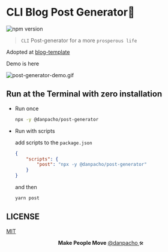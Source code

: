 # CLI Blog Post Generator📔

![npm version](https://badge.fury.io/js/@danpacho%2Fpost-generator.svg)

> `CLI` Post-generator for a more `prosperous life`

Adopted at [blog-template](https://github.com/danpa725/blog-template)

Demo is here

![post-generator-demo.gif](./public/post-generator.gif)

## Run at the Terminal with zero installation

-   Run once

    ```sh
    npx -y @danpacho/post-generator
    ```

-   Run with scripts

    add scripts to the `package.json`

    ```json
    {
        "scripts": {
            "post": "npx -y @danpacho/post-generator"
        }
    }
    ```

    and then

    ```sh
    yarn post
    ```

## LICENSE

[MIT](./LICENSE)

<div align="center">

<strong>Make People Move</strong> <a href="https://github.com/danpa725"> @danpacho </a><small>🛠</small>

</div>
